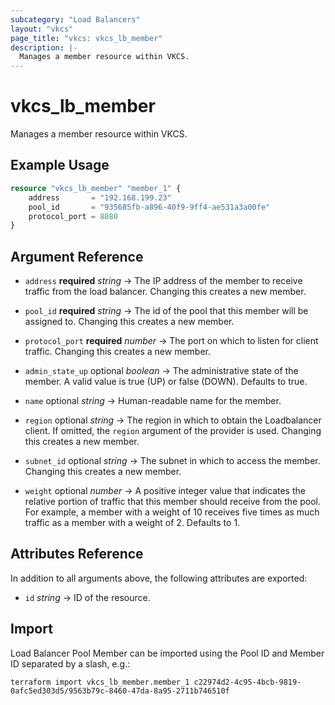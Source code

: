 ```yaml
---
subcategory: "Load Balancers"
layout: "vkcs"
page_title: "vkcs: vkcs_lb_member"
description: |-
  Manages a member resource within VKCS.
---
```


# vkcs_lb_member

Manages a member resource within VKCS.

## Example Usage
```terraform
resource "vkcs_lb_member" "member_1" {
	address       = "192.168.199.23"
	pool_id       = "935685fb-a896-40f9-9ff4-ae531a3a00fe"
	protocol_port = 8080
}
```
## Argument Reference
- `address` **required** *string* &rarr;  The IP address of the member to receive traffic from the load balancer. Changing this creates a new member.

- `pool_id` **required** *string* &rarr;  The id of the pool that this member will be assigned to. Changing this creates a new member.

- `protocol_port` **required** *number* &rarr;  The port on which to listen for client traffic. Changing this creates a new member.

- `admin_state_up` optional *boolean* &rarr;  The administrative state of the member. A valid value is true (UP) or false (DOWN). Defaults to true.

- `name` optional *string* &rarr;  Human-readable name for the member.

- `region` optional *string* &rarr;  The region in which to obtain the Loadbalancer client. If omitted, the `region` argument of the provider is used. Changing this creates a new member.

- `subnet_id` optional *string* &rarr;  The subnet in which to access the member. Changing this creates a new member.

- `weight` optional *number* &rarr;  A positive integer value that indicates the relative portion of traffic that this member should receive from the pool. For example, a member with a weight of 10 receives five times as much traffic as a member with a weight of 2. Defaults to 1.


## Attributes Reference
In addition to all arguments above, the following attributes are exported:
- `id` *string* &rarr;  ID of the resource.



## Import

Load Balancer Pool Member can be imported using the Pool ID and Member ID separated by a slash, e.g.:

```shell
terraform import vkcs_lb_member.member_1 c22974d2-4c95-4bcb-9819-0afc5ed303d5/9563b79c-8460-47da-8a95-2711b746510f
```
